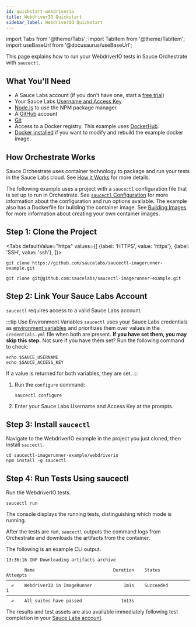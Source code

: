 ```yaml
---
id: quickstart-webdriverio
title: WebdriverIO Quickstart
sidebar_label: WebdriverIO Quickstart
---
```


import Tabs from '@theme/Tabs';
import TabItem from '@theme/TabItem';
import useBaseUrl from '@docusaurus/useBaseUrl';

This page explains how to run your WebdriverIO tests in Sauce Orchestrate with `saucectl`.

## What You'll Need

- A Sauce Labs account (if you don't have one, start a [free trial](https://saucelabs.com/sign-up))
- Your Sauce Labs [Username and Access Key](https://app.saucelabs.com/user-settings)
- [Node.js](https://nodejs.org/en/) to use the NPM package manager
- A [GitHub](https://github.com/signup?ref_cta=Sign+up&ref_loc=header+logged+out&ref_page=%2F&source=header-home) account
- [Git](https://git-scm.com/downloads)
- Access to a Docker registry. This example uses [DockerHub](https://hub.docker.com).
- [Docker installed](https://docs.docker.com/engine/install/) if you want to modify and rebuild the example docker image.

## How Orchestrate Works

Sauce Orchestrate uses container technology to package and run your tests in the Sauce Labs cloud. See [How it Works](/orchestrate/getting-started/#how-it-works) for more details.

The following example uses a project with a `saucectl` configuration file that is set up to run in Orchestrate. See [`saucectl` Configuration](/orchestrate/saucectl-configuration) for more information about the configuration and run options available. The example also has a Dockerfile for building the container image. See [Building Images](/orchestrate/building-images) for more information about creating your own container images.

## Step 1: Clone the Project

<Tabs
defaultValue="https"
values={[
{label: 'HTTPS', value: 'https'},
{label: 'SSH', value: 'ssh'},
]}>

<TabItem value="https">

```
git clone https://github.com/saucelabs/saucectl-imagerunner-example.git
```

</TabItem>
<TabItem value="ssh">

```
git clone git@github.com:saucelabs/saucectl-imagerunner-example.git
```

</TabItem>
</Tabs>

## Step 2: Link Your Sauce Labs Account

`saucectl` requires access to a valid Sauce Labs account.

:::tip Use Environment Variables
`saucectl` uses your Sauce Labs credentials as [environment variables](/basics/environment-variables) and prioritizes them over values in the `credentials.yml` file when both are present. **If you have set them, you may skip this step.** Not sure if you have them set? Run the following command to check:

```
echo $SAUCE_USERNAME
echo $SAUCE_ACCESS_KEY
```

If a value is returned for both variables, they are set.
:::

1. Run the `configure` command:

   ```
   saucectl configure
   ```

1. Enter your Sauce Labs Username and Access Key at the prompts.

## Step 3: Install `saucectl`

Navigate to the WebdriverIO example in the project you just cloned, then install `saucectl`.

```
cd saucectl-imagerunner-example/webdriverio
npm install -g saucectl
```

## Step 4: Run Tests Using saucectl

Run the WebdriverIO tests.

```
saucectl run
```

The console displays the running tests, distinguishing which mode is running.

After the tests are run, `saucectl` outputs the command logs from Orchestrate and downloads the artifacts from the container.

The following is an example CLI output.

```
13:36:16 INF Downloading artifacts archive

       Name                              Duration    Status       Attempts
────────────────────────────────────────────────────────────────────────────
  ✔    WebdriverIO in ImageRunner            1m1s    Succeeded           1
────────────────────────────────────────────────────────────────────────────
  ✔    All suites have passed               1m13s
```

The results and test assets are also available immediately following test completion in your [Sauce Labs account](https://app.saucelabs.com/dashboard/tests/vdc).
